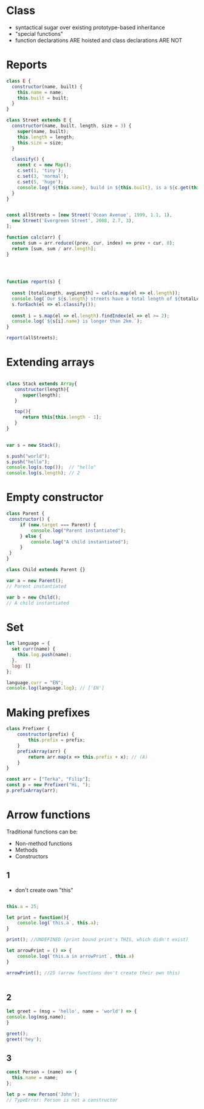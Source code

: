 # Class
* syntactical sugar over existing prototype-based inheritance
* "special functions"
* function declarations ARE hoisted and class declarations ARE NOT

# Reports
```javascript
class E {
  constructor(name, built) {
    this.name = name;
    this.built = built;
  }
}

class Street extends E {
  constructor(name, built, length, size = 3) {
    super(name, built);
    this.length = length;
    this.size = size;
  }

  classify() {
    const c = new Map();
    c.set(1, 'tiny');
    c.set(3, 'normal');
    c.set(5, 'huge');
    console.log(`${this.name}, build in ${this.built}, is a ${c.get(this.size)} street.`);
  }
}


const allStreets = [new Street('Ocean Avenue', 1999, 1.1, 1),
  new Street('Evergreen Street', 2008, 2.7, 3),
];

function calc(arr) {
  const sum = arr.reduce((prev, cur, index) => prev + cur, 0);
  return [sum, sum / arr.length];
}


    
    
function report(s) {
    
  const [totalLength, avgLength] = calc(s.map(el => el.length));
  console.log(`Our ${s.length} streets have a total length of ${totalLength} km, with an average of ${avgLength} km.`);
  s.forEach(el => el.classify());
    
  const i = s.map(el => el.length).findIndex(el => el >= 2);
  console.log(`${s[i].name} is longer than 2km.`);
}

report(allStreets);
   ```


# Extending arrays
```javascript

class Stack extends Array{
   constructor(length){
      super(length);
   }

   top(){
      return this[this.length - 1];
   }
}
    

var s = new Stack();   

s.push("world");
s.push("hello");
console.log(s.top());  // "hello"
console.log(s.length); // 2
   ```
   
 # Empty constructor
   ```javascript
class Parent {
    constructor() {
        if (new.target === Parent) {
            console.log("Parent instantiated");
        } else {
            console.log("A child instantiated");
        }
    }
}

class Child extends Parent {}

var a = new Parent();
// Parent instantiated

var b = new Child();
// A child instantiated
```


# Set
```javascript
let language = {
  set curr(name) {
    this.log.push(name);
  },
  log: []
};

language.curr = "EN";
console.log(language.log); // ['EN']

```
# Making prefixes
```javascript
class Prefixer {
    constructor(prefix) {
        this.prefix = prefix;
    }
    prefixArray(arr) {
        return arr.map(x => this.prefix + x); // (A)
    }
}

const arr = ["Terka", "Filip"];
const p = new Prefixer("Hi, ");
p.prefixArray(arr);
```

# Arrow functions 

Traditional functions can be:

* Non-method functions
* Methods
* Constructors



## 1
* don't create own "this"
```javascript

this.a = 25;

let print = function(){
    console.log(`this.a`, this.a);
}

print(); //UNDEFINED (print bound print's THIS, which didn't exist)

let arrowPrint = () => {
    console.log(`this.a in arrowPrint`, this.a)
}

arrowPrint(); //25 (arrow functions don't create their own this)
    
```


## 2
```javascript
let greet = (msg = 'hello', name = 'world') => {
console.log(msg,name);
}

greet();
greet('hey');
```
## 3
```javascript
const Person = (name) => {
  this.name = name;
};

let p = new Person('John');
// TypeError: Person is not a constructor
```

